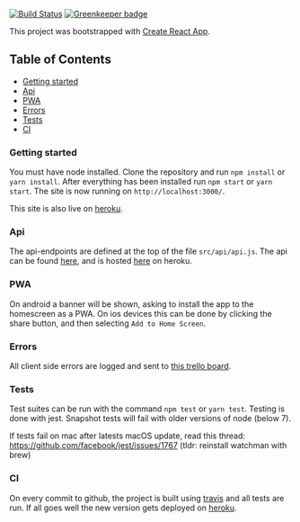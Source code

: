 [![Build Status](https://travis-ci.org/ThomasAndrewMacLean/Teamleader-Orderbook.svg?branch=master)](https://travis-ci.org/ThomasAndrewMacLean/Teamleader-Orderbook) [![Greenkeeper badge](https://badges.greenkeeper.io/ThomasAndrewMacLean/Teamleader-Orderbook.svg)](https://greenkeeper.io/)

This project was bootstrapped with [Create React App](https://github.com/facebookincubator/create-react-app).

## Table of Contents

- [Getting started](#getting-started)
- [Api](#api)
- [PWA](#pwa)
- [Errors](#errors)
- [Tests](#tests)
- [CI](#ci)

### Getting started

You must have node installed. Clone the repository and run `npm install` or `yarn install`.
After everything has been installed run `npm start` or `yarn start`. The site is now running on `http://localhost:3000/`.

This site is also live on [heroku](https://teamleader-orderbook.herokuapp.com/).

### Api

The api-endpoints are defined at the top of the file `src/api/api.js`. The api can be found [here](https://github.com/ThomasAndrewMacLean/Teamleader-api), and is hosted [here](https://nameless-citadel-45339.herokuapp.com/ping) on heroku.

### PWA

On android a banner will be shown, asking to install the app to the homescreen as a PWA. On ios devices this can be done by clicking the share button, and then selecting `Add to Home Screen`.

### Errors

All client side errors are logged and sent to [this trello board](https://trello.com/b/ZeoBOtZq).

### Tests

Test suites can be run with the command `npm test` or `yarn test`. Testing is done with jest. Snapshot tests will fail with older versions of node (below 7).

If tests fail on mac after latests macOS update, read this thread:
https://github.com/facebook/jest/issues/1767 (tldr: reinstall watchman with brew)

### CI

On every commit to github, the project is built using [travis](https://travis-ci.org/ThomasAndrewMacLean/Teamleader-Orderbook) and all tests are run. If all goes well the new version gets deployed on [heroku](https://teamleader-orderbook.herokuapp.com/).
